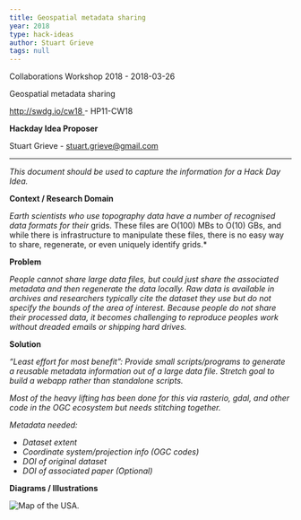 ```yaml
---
title: Geospatial metadata sharing
year: 2018
type: hack-ideas
author: Stuart Grieve
tags: null
---
```


Collaborations Workshop 2018 - 2018-03-26

Geospatial metadata sharing

<http://swdg.io/cw18>[ ](http://swdg.io/cw18)- HP11-CW18

**Hackday Idea Proposer**

Stuart Grieve - stuart.grieve@gmail.com

---

*This document should be used to capture the information for a Hack Day Idea.*

**Context / Research Domain**

*Earth scientists who use topography data have a number of recognised data formats for their* grids. These files are O(100) MBs to O(10) GBs, and while there is infrastructure to manipulate these files, there is no easy way to share, regenerate, or even uniquely identify grids.*

**Problem**

*People cannot share large data files, but could just share the associated metadata and then regenerate the data locally. Raw data is available in archives and researchers typically cite the dataset they use but do not specify the bounds of the area of interest. Because people do not share their processed data, it becomes challenging to reproduce peoples work without dreaded emails or shipping hard drives.*

**Solution**

*“Least effort for most benefit”: Provide small scripts/programs to generate a reusable metadata information out of a large data file. Stretch goal to build a webapp rather than standalone scripts.*

*Most of the heavy lifting has been done for this via rasterio, gdal, and other code in the OGC ecosystem but needs stitching together.*

*Metadata needed:*

- *Dataset extent*
- *Coordinate system/projection info (OGC codes)*
- *DOI of original dataset*
- *DOI of associated paper (Optional)*

**Diagrams / Illustrations**

![Map of the USA.](../images/cw18-map.jpg)
